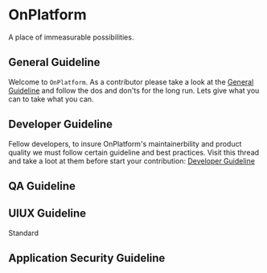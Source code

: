 
# OnPlatform

A place of immeasurable possibilities.

## General Guideline

Welcome to `OnPlatform`. As a contributor please take a look at the [General Guideline](https://github.com/On-Platform/OnPlatform/blob/master/Wiki/Genaral/GENERALGUIDE.md) and follow the dos and don'ts for the long run. Lets give what you can to take what you can.

## Developer Guideline

Fellow developers, to insure OnPlatform's maintainerbility and product quality we must follow certain guideline and best practices. Visit this thread and take a loot at them before start your contribution: [Developer Guideline](https://github.com/On-Platform/OnPlatform/blob/master/Wiki/Genaral/DEVELOPERGUIDE.md)

## QA Guideline

## UIUX Guideline
Standard

## Application Security Guideline
